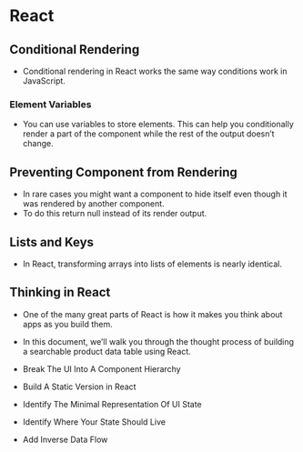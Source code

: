 # React

## Conditional Rendering

* Conditional rendering in React works the same way conditions work in JavaScript.

### Element Variables

* You can use variables to store elements. This can help you conditionally render a part of the component while the rest of the output doesn’t change.

## Preventing Component from Rendering

* In rare cases you might want a component to hide itself even though it was rendered by another component.
* To do this return null instead of its render output.

## Lists and Keys

* In React, transforming arrays into lists of elements is nearly identical.

## Thinking in React

* One of the many great parts of React is how it makes you think about apps as you build them.
* In this document, we’ll walk you through the thought process of building a searchable product data table using React.

* Break The UI Into A Component Hierarchy

* Build A Static Version in React
* Identify The Minimal Representation Of UI State
* Identify Where Your State Should Live
* Add Inverse Data Flow
